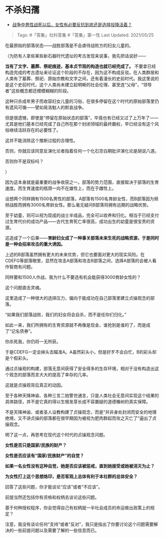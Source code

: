 # 不杀妇孺

- [战争中男性战死以后，女性有必要反抗到底还是选择投降活着？](https://www.zhihu.com/question/430768656/answer/1588015715)

>Tags: #「答集」社科答集  #「答集」第一性
>Last Updated: 2021/05/25

在最原始的部落状态——战胜部落是不会虐待战败方的妇女儿童的。

（为防有人拿些某些新石器时代遗址的考古发现来说事，我先把话说好——

**当有了文字、墓葬、祭祀痕迹，基本贞节观的构造也就已经完成了。** 不要拿已经构造完成的考古遗址来论证这个阶段的不存在，因为这不构成反驳。在人类群居和人类有了墓葬、祭祀、原始宗教和文字之间，还有着漫长的史前时代。我这里说的是这个史前时代，这个人类尚未建立起明晰的社会伦理、甚至连“父母”，“领导者”这些概念都还模模糊糊的阶段。

这种只杀成年男子而收容妇女儿童的习俗，在很多停留在这个时代的原始部落里仍有遗风可循——譬如易洛魁人的默哀战争。

但是很遗憾，即使是“停留在原始状态的部落”，毕竟也有已经又过了上万年了——尤其是他们基本已经完成了自己所在那个封闭领域的最终霸权，早已经没有这个风俗继续活跃存在的必要性了。

这并不能消除这个推断过程的合理性。

否则，你就应该同意反演化论者指着任何一个化石空白期批评演化论是胡说八道。

否则你不是双标吗？

）

因为这本身就是最重要的战争收获之一。部落的势力范围，直接取决于部落的生育速度。而生育速度的瓶颈一向不在雄性上，而在于雌性上。

设想两个同样拥有1500名男性的部落，A部落有1500名育龄女性，而B部落因为频频战胜而拥有3000名育龄女性。那么毫无疑问B部落将拥有远期的战略优势。

至于幼童，则可以视为现成的战士半成品，完全可以收养和归化。相当于已经支付过生育代价的成功产品——古代生育死亡率很高，成功出生的幼童是很宝贵的资源。

这造成了一个后果——**育龄妇女成了一种事关部落未来生死的战略资源，于是同时是一种会招来攻击的重大诱因。**

上述的B部落虽然拥有更大的未来优势，但它也要面对更大的现实风险。在CDEFG等部落眼里，显然在攻击A部落和攻击B部落之间，选择A部落的会被人看作智商有问题。

同样要和1500人作战，我为什么不要选有机会能获得3000育龄女性的？

这个问题直击灵魂。

这里造成了一种很大的选择压力，偏向于能成功在自己部落里建立贞操观念的部落。

“如果我们部落战败，我们的妇女将会自杀，而不是任你们归化。”

如此一来，我们所拥有的生育资源就不再像是现金，谁抢到是谁的了，而是成了“记名债券”。

你杀死我，你仍将一无所获。

于是CDEFG一定会掉头去瞄准A。A虽然彩头小，但是好歹不会白忙，B的彩头却是个假彩头。

通过贞操观的构建，部落无意间获得了安全得多的生存环境，相对于没有构造出这个观念的部落而言大大的提高了幸存的几率。

这就是贞操观背后真正的动因。

至于各种天降神谕、各种三言二拍警世通言，只是人类社会无意间实现这个结果的具体路径，并不是它真的得以生根发芽长成不容置疑的道德橡树的真实保障。

不是天降神谕、或者圣人设教构建了贞操观念，而是“并非身处封闭而安全的地理绝境，又不讲贞操的部落都在很早期因为被视为肥肉群起而攻之灭亡了”逼出了贞操观念。

明了这一点，再思考在现代这个时代的贞操观念问题。

**女性是否只是国家/民族的财产？**

**女性是否应该有“国家/民族财产”的自觉？**

**如果一名女性没有这种自觉，她是否应该被惩戒，直到她接受或她被消灭为止？**

**为女性打上这个思想烙印，是否客观上总体有利于本社群的总体安全？**

回答了这些问题，你才能谈论“应该”或者“不应该”。

前提当然还包括你有资格和权柄去谈论这些问题。

基于何种授权程序，你会觉得自己有权柄就一半社会成员的命运做出政策上的规定？

注意，我没有谈论任何“支持”或者“反对”，我只是指出了你要讨论这个问题需要解决的一些前提问题以及需要了解的一些信息而已。